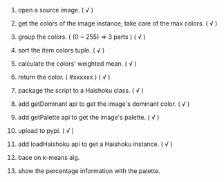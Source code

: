 1. open a source image. ( √ )

2. get the colors of the image instance, take care of the max colors. ( √ )

3. group the colors. ( (0 ~ 255) => 3 parts ) ( √ )

4. sort the item colors tuple. ( √ )

5. calculate the colors' weighted mean. ( √ )

6. return the color. ( #xxxxxx ) ( √ )

7. package the script to a Haishoku class. ( √ )

8. add getDominant api to get the image's dominant color. ( √ )

9. add getPalette api to get the image's palette. ( √ )

10. upload to pypi. ( √ )

11. add loadHaishoku api to get a Haishoku instance. ( √ )

12. base on k-means alg.

13. show the percentage information with the palette.